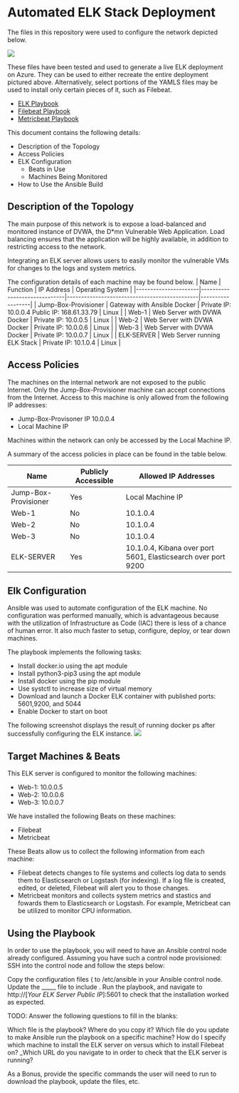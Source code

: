 # Automated ELK Stack Deployment
The files in this repository were used to configure the network depicted below.

![](https://github.com/projects-ts/Project-Portfolio-for-GWU-Cybersecurity-Bootcamp/blob/main/Diagrams/Azure%20Network%20Diagram%20with%20ELK%20Stack%20Configuration%20for%20Cloud%20Monitoring.png)

These files have been tested and used to generate a live ELK deployment on Azure. They can be used to either recreate the entire deployment pictured above. Alternatively, select portions of the YAMLS files may be used to install only certain pieces of it, such as Filebeat.

* [ELK Playbook](https://github.com/projects-ts/Project-Portfolio-for-GWU-Cybersecurity-Bootcamp/blob/main/Ansible/ELK%20Stack/install-elk.yml)
* [Filebeat Playbook](https://github.com/projects-ts/Project-Portfolio-for-GWU-Cybersecurity-Bootcamp/blob/main/Ansible/Filbeat%20Installation/filebeat-playbook.yml)
* [Metricbeat Playbook](https://github.com/projects-ts/Project-Portfolio-for-GWU-Cybersecurity-Bootcamp/blob/main/Ansible/Metricbeat%20Installation/metricbeat-playbook.yml)

This document contains the following details:

* Description of the Topology
* Access Policies
* ELK Configuration
  * Beats in Use
  * Machines Being Monitored
* How to Use the Ansible Build

## Description of the Topology
The main purpose of this network is to expose a load-balanced and monitored instance of DVWA, the D*mn Vulnerable Web Application.
Load balancing ensures that the application will be highly available, in addition to restricting access to the network.

Integrating an ELK server allows users to easily monitor the vulnerable VMs for changes to the logs and system metrics.

The configuration details of each machine may be found below.
| Name                 | Function                     | IP Address                                   | Operating System |
|----------------------|------------------------------|----------------------------------------------|------------------|
| Jump-Box-Provisioner | Gateway with Ansible Docker  | Private IP: 10.0.0.4 Public IP: 168.61.33.79 | Linux            |
| Web-1                | Web Server with DVWA Docker  | Private IP: 10.0.0.5                         | Linux            |
| Web-2                | Web Server with DVWA Docker  | Private IP: 10.0.0.6                         | Linux            |
| Web-3                | Web Server with DVWA Docker  | Private IP: 10.0.0.7                         | Linux            |
| ELK-SERVER           | Web Server running ELK Stack | Private IP: 10.1.0.4                         | Linux            |

## Access Policies
The machines on the internal network are not exposed to the public Internet.
Only the Jump-Box-Provisioner machine can accept connections from the Internet. Access to this machine is only allowed from the following IP addresses:

* Jump-Box-Provisoner IP 10.0.0.4
* Local Machine IP

Machines within the network can only be accessed by the Local Machine IP.

A summary of the access policies in place can be found in the table below.

| Name                 | Publicly Accessible | Allowed IP Addresses                                          |
|----------------------|---------------------|---------------------------------------------------------------|
| Jump-Box-Provisioner | Yes                 | Local Machine IP                                              |
| Web-1                | No                  | 10.1.0.4                                                      |
| Web-2                | No                  | 10.1.0.4                                                      |
| Web-3                | No                  | 10.1.0.4                                                      |
| ELK-SERVER           | Yes                 | 10.1.0.4, Kibana over port 5601, Elasticsearch over port 9200 |

## Elk Configuration
Ansible was used to automate configuration of the ELK machine. No configuration was performed manually, which is advantageous because with the utilization of Infrastructure as Code (IAC) there is less of a chance of human error. It also much faster to setup, configure, deploy, or tear down machines. 

The playbook implements the following tasks:
* Install docker.io using the apt module
* Install python3-pip3 using the apt module
* Install docker using the pip module
* Use systctl to increase size of virtual memory
* Download and launch a Docker ELK container with published ports: 5601,9200, and 5044
* Enable Docker to start on boot

The following screenshot displays the result of running docker ps after successfully configuring the ELK instance.
![](https://github.com/projects-ts/Project-Portfolio-for-GWU-Cybersecurity-Bootcamp/blob/main/Diagrams/docker_ps_output.PNG)

## Target Machines & Beats
This ELK server is configured to monitor the following machines:

* Web-1: 10.0.0.5
* Web-2: 10.0.0.6
* Web-3: 10.0.0.7

We have installed the following Beats on these machines:

* Filebeat
* Metricbeat

These Beats allow us to collect the following information from each machine:

* Filebeat detects changes to file systems and collects log data to sends them to Elasticsearch or Logstash (for indexing). If a log file is created, edited, or deleted, Filebeat will alert you to those changes.
* Metricbeat monitors and collects system metrics and stastics and fowards them to Elasticsearch or Logstash. For example, Metricbeat can be utilized to monitor CPU information.

## Using the Playbook
In order to use the playbook, you will need to have an Ansible control node already configured. Assuming you have such a control node provisioned:
SSH into the control node and follow the steps below:

Copy the configuration files ( to /etc/ansible in your Ansible control node.
Update the _____ file to include .
Run the playbook, and navigate to http://[*Your ELK Server Public IP*]:5601 to check that the installation worked as expected.

TODO: Answer the following questions to fill in the blanks:

Which file is the playbook? Where do you copy it?
Which file do you update to make Ansible run the playbook on a specific machine? How do I specify which machine to install the ELK server on versus which to install Filebeat on?
_Which URL do you navigate to in order to check that the ELK server is running?

As a Bonus, provide the specific commands the user will need to run to download the playbook, update the files, etc.
